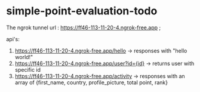 # simple-point-evaluation-todo
The ngrok tunnel url :  https://ff46-113-11-20-4.ngrok-free.app ;

api's:
1.  https://ff46-113-11-20-4.ngrok-free.app/hello           -> responses with "hello world!"
2.  https://ff46-113-11-20-4.ngrok-free.app/user?id={id}    -> returns user with specific id
3.  https://ff46-113-11-20-4.ngrok-free.app/activity        -> responses with an array of {first_name, country, profile_picture, total point, rank}

